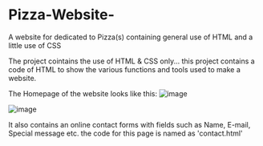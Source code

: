 # Pizza-Website-
A website for dedicated to Pizza(s) containing general use of HTML and a little use of CSS

The project cointains the use of HTML & CSS only...
this project contains a code of HTML to show the various functions and tools used to make a website.

The Homepage of the website looks like this:
![image](https://user-images.githubusercontent.com/118644698/202881655-2ebb0667-9477-4d0d-b249-e3893c979d3d.png)

![image](https://user-images.githubusercontent.com/118644698/202882203-ec267411-9ce1-4652-8201-3f119d7edede.png)


It also contains an online contact forms with fields such as Name, E-mail, Special message etc.
the code for this page is named as 'contact.html'

